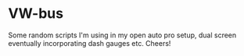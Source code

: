 # VW-bus
Some random scripts I'm using in my open auto pro setup, dual screen eventually incorporating dash gauges etc.
Cheers!
